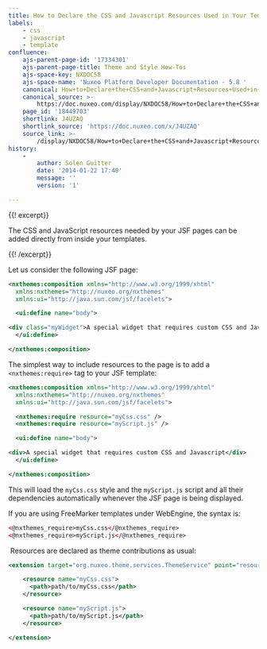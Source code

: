 ```yaml
---
title: How to Declare the CSS and Javascript Resources Used in Your Templates
labels:
    - css
    - javascript
    - template
confluence:
    ajs-parent-page-id: '17334301'
    ajs-parent-page-title: Theme and Style How-Tos
    ajs-space-key: NXDOC58
    ajs-space-name: 'Nuxeo Platform Developer Documentation - 5.8 '
    canonical: How+to+Declare+the+CSS+and+Javascript+Resources+Used+in+Your+Templates
    canonical_source: >-
        https://doc.nuxeo.com/display/NXDOC58/How+to+Declare+the+CSS+and+Javascript+Resources+Used+in+Your+Templates
    page_id: '18449703'
    shortlink: J4UZAQ
    shortlink_source: 'https://doc.nuxeo.com/x/J4UZAQ'
    source_link: >-
        /display/NXDOC58/How+to+Declare+the+CSS+and+Javascript+Resources+Used+in+Your+Templates
history:
    - 
        author: Solen Guitter
        date: '2014-01-22 17:40'
        message: ''
        version: '1'

---
```

{{! excerpt}}

The CSS and JavaScript resources needed by your JSF pages can be added directly from inside your templates.

{{! /excerpt}}

Let us consider the following JSF page:

```xml
<nxthemes:composition xmlns="http://www.w3.org/1999/xhtml"
  xmlns:nxthemes="http://nuxeo.org/nxthemes"
  xmlns:ui="http://java.sun.com/jsf/facelets">

  <ui:define name="body">

<div class="myWidget">A special widget that requires custom CSS and Javascript.</div>
  </ui:define>

</nxthemes:composition>

```

The simplest way to include resources to the page is to add a `<nxthemes:require>` tag to your JSF template:

```xml
<nxthemes:composition xmlns="http://www.w3.org/1999/xhtml"
  xmlns:nxthemes="http://nuxeo.org/nxthemes"
  xmlns:ui="http://java.sun.com/jsf/facelets">

  <nxthemes:require resource="myCss.css" />
  <nxthemes:require resource="myScript.js" />

  <ui:define name="body">

<div>A special widget that requires custom CSS and Javascript</div>
  </ui:define>

</nxthemes:composition>

```

This will load the `myCss.css` style and the `myScript.js` script and all their dependencies automatically whenever the JSF page is being displayed.

If you are using FreeMarker templates under WebEngine, the syntax is:

```xml
<@nxthemes_require>myCss.css</@nxthemes_require>
<@nxthemes_require>myScript.js</@nxthemes_require>

```

&nbsp;Resources are declared as theme contributions as usual:

```xml
<extension target="org.nuxeo.theme.services.ThemeService" point="resources">

    <resource name="myCss.css">
      <path>path/to/myCss.css</path>
    </resource>

    <resource name="myScript.js">
      <path>path/to/myScript.js</path>
    </resource>

</extension>

```